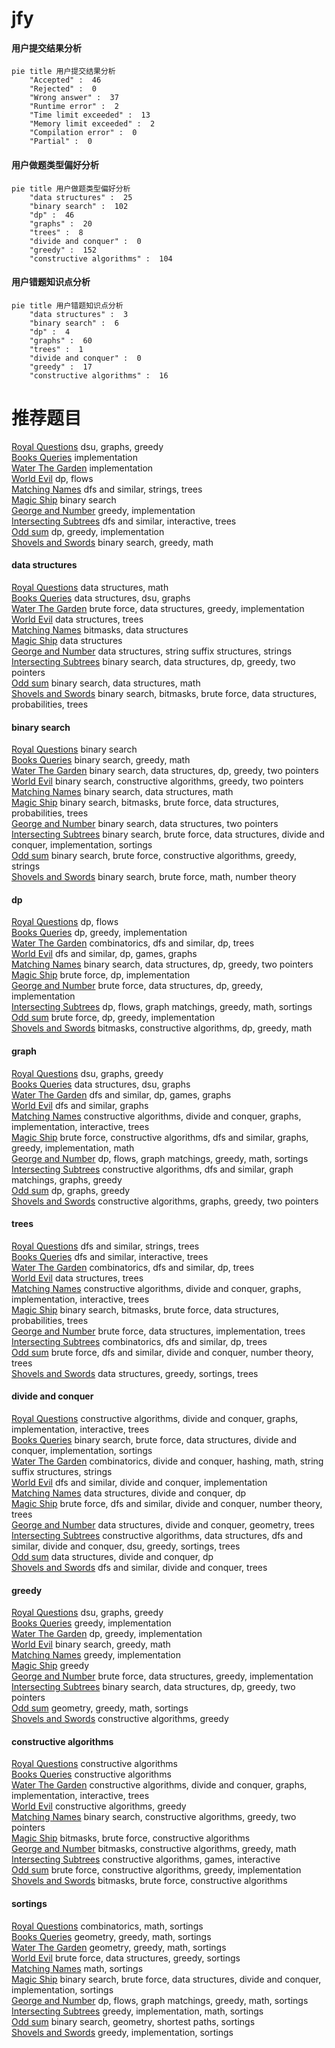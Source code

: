 # jfy
<!-- tabs:start -->
#### **用户提交结果分析**

```mermaid
pie title 用户提交结果分析
    "Accepted" :  46
    "Rejected" :  0
    "Wrong answer" :  37
    "Runtime error" :  2
    "Time limit exceeded" :  13
    "Memory limit exceeded" :  2
    "Compilation error" :  0
    "Partial" :  0
```
#### **用户做题类型偏好分析**

```mermaid
pie title 用户做题类型偏好分析
    "data structures" :  25
    "binary search" :  102
    "dp" :  46
    "graphs" :  20
    "trees" :  8
    "divide and conquer" :  0
    "greedy" :  152
    "constructive algorithms" :  104
```
#### **用户错题知识点分析**

```mermaid
pie title 用户错题知识点分析
    "data structures" :  3
    "binary search" :  6
    "dp" :  4
    "graphs" :  60
    "trees" :  1
    "divide and conquer" :  0
    "greedy" :  17
    "constructive algorithms" :  16
```
<!-- tabs:end -->
# 推荐题目
[Royal Questions](http://codeforces.com/problemset/problem/875/F)		dsu,
                        graphs,
                        greedy		  
[Books Queries](http://codeforces.com/problemset/problem/1066/C)		implementation		  
[Water The Garden](http://codeforces.com/problemset/problem/920/A)		implementation		  
[World Evil](http://codeforces.com/problemset/problem/62/E)		dp,
                        flows		  
[Matching Names](http://codeforces.com/problemset/problem/566/A)		dfs and similar,
                        strings,
                        trees		  
[Magic Ship](http://codeforces.com/problemset/problem/1117/C)		binary search		  
[George and Number](http://codeforces.com/problemset/problem/387/C)		greedy,
                        implementation		  
[Intersecting Subtrees](https://codeforces.com/contest/1074/problem/B)		dfs and similar,
                        interactive,
                        trees		  
[Odd sum](http://codeforces.com/problemset/problem/797/B)		dp,
                        greedy,
                        implementation		  
[Shovels and Swords](http://codeforces.com/problemset/problem/1366/A)		binary search,
                        greedy,
                        math		  
<!-- tabs:start -->
#### **data structures**
[Royal Questions](http://codeforces.com/problemset/problem/316/E3)		data structures,
                        math		  
[Books Queries](http://codeforces.com/problemset/problem/811/E)		data structures,
                        dsu,
                        graphs		  
[Water The Garden](https://codeforces.com/contest/1341/problem/C)		brute force,
                        data structures,
                        greedy,
                        implementation		  
[World Evil](http://codeforces.com/problemset/problem/1458/F)		data structures,
                        trees		  
[Matching Names](http://codeforces.com/problemset/problem/1093/G)		bitmasks,
                        data structures		  
[Magic Ship](http://codeforces.com/problemset/problem/19/D)		data structures		  
[George and Number](http://codeforces.com/problemset/problem/235/C)		data structures,
                        string suffix structures,
                        strings		  
[Intersecting Subtrees](http://codeforces.com/problemset/problem/1492/C)		binary search,
                        data structures,
                        dp,
                        greedy,
                        two pointers		  
[Odd sum](http://codeforces.com/problemset/problem/1490/G)		binary search,
                        data structures,
                        math		  
[Shovels and Swords](http://codeforces.com/problemset/problem/1479/D)		binary search,
                        bitmasks,
                        brute force,
                        data structures,
                        probabilities,
                        trees		  
#### **binary search**
[Royal Questions](http://codeforces.com/problemset/problem/1117/C)		binary search		  
[Books Queries](http://codeforces.com/problemset/problem/1366/A)		binary search,
                        greedy,
                        math		  
[Water The Garden](http://codeforces.com/problemset/problem/1492/C)		binary search,
                        data structures,
                        dp,
                        greedy,
                        two pointers		  
[World Evil](http://codeforces.com/problemset/problem/1463/D)		binary search,
                        constructive algorithms,
                        greedy,
                        two pointers		  
[Matching Names](http://codeforces.com/problemset/problem/1490/G)		binary search,
                        data structures,
                        math		  
[Magic Ship](http://codeforces.com/problemset/problem/1479/D)		binary search,
                        bitmasks,
                        brute force,
                        data structures,
                        probabilities,
                        trees		  
[George and Number](http://codeforces.com/problemset/problem/1436/E)		binary search,
                        data structures,
                        two pointers		  
[Intersecting Subtrees](http://codeforces.com/problemset/problem/1461/D)		binary search,
                        brute force,
                        data structures,
                        divide and conquer,
                        implementation,
                        sortings		  
[Odd sum](http://codeforces.com/problemset/problem/1493/C)		binary search,
                        brute force,
                        constructive algorithms,
                        greedy,
                        strings		  
[Shovels and Swords](http://codeforces.com/problemset/problem/1487/D)		binary search,
                        brute force,
                        math,
                        number theory		  
#### **dp**
[Royal Questions](http://codeforces.com/problemset/problem/62/E)		dp,
                        flows		  
[Books Queries](http://codeforces.com/problemset/problem/797/B)		dp,
                        greedy,
                        implementation		  
[Water The Garden](http://codeforces.com/problemset/problem/1172/B)		combinatorics,
                        dfs and similar,
                        dp,
                        trees		  
[World Evil](http://codeforces.com/problemset/problem/917/B)		dfs and similar,
                        dp,
                        games,
                        graphs		  
[Matching Names](http://codeforces.com/problemset/problem/1492/C)		binary search,
                        data structures,
                        dp,
                        greedy,
                        two pointers		  
[Magic Ship](https://codeforces.com/contest/1457/problem/C)		brute force,
                        dp,
                        implementation		  
[George and Number](http://codeforces.com/problemset/problem/1491/C)		brute force,
                        data structures,
                        dp,
                        greedy,
                        implementation		  
[Intersecting Subtrees](http://codeforces.com/problemset/problem/1437/C)		dp,
                        flows,
                        graph matchings,
                        greedy,
                        math,
                        sortings		  
[Odd sum](http://codeforces.com/problemset/problem/1499/B)		brute force,
                        dp,
                        greedy,
                        implementation		  
[Shovels and Swords](http://codeforces.com/problemset/problem/1491/D)		bitmasks,
                        constructive algorithms,
                        dp,
                        greedy,
                        math		  
#### **graph**
[Royal Questions](http://codeforces.com/problemset/problem/875/F)		dsu,
                        graphs,
                        greedy		  
[Books Queries](http://codeforces.com/problemset/problem/811/E)		data structures,
                        dsu,
                        graphs		  
[Water The Garden](http://codeforces.com/problemset/problem/917/B)		dfs and similar,
                        dp,
                        games,
                        graphs		  
[World Evil](http://codeforces.com/problemset/problem/732/F)		dfs and similar,
                        graphs		  
[Matching Names](http://codeforces.com/problemset/problem/1174/F)		constructive algorithms,
                        divide and conquer,
                        graphs,
                        implementation,
                        interactive,
                        trees		  
[Magic Ship](http://codeforces.com/problemset/problem/1487/C)		brute force,
                        constructive algorithms,
                        dfs and similar,
                        graphs,
                        greedy,
                        implementation,
                        math		  
[George and Number](http://codeforces.com/problemset/problem/1437/C)		dp,
                        flows,
                        graph matchings,
                        greedy,
                        math,
                        sortings		  
[Intersecting Subtrees](http://codeforces.com/problemset/problem/1470/D)		constructive algorithms,
                        dfs and similar,
                        graph matchings,
                        graphs,
                        greedy		  
[Odd sum](http://codeforces.com/problemset/problem/1476/C)		dp,
                        graphs,
                        greedy		  
[Shovels and Swords](http://codeforces.com/problemset/problem/1304/D)		constructive algorithms,
                        graphs,
                        greedy,
                        two pointers		  
#### **trees**
[Royal Questions](http://codeforces.com/problemset/problem/566/A)		dfs and similar,
                        strings,
                        trees		  
[Books Queries](https://codeforces.com/contest/1074/problem/B)		dfs and similar,
                        interactive,
                        trees		  
[Water The Garden](http://codeforces.com/problemset/problem/1172/B)		combinatorics,
                        dfs and similar,
                        dp,
                        trees		  
[World Evil](http://codeforces.com/problemset/problem/1458/F)		data structures,
                        trees		  
[Matching Names](http://codeforces.com/problemset/problem/1174/F)		constructive algorithms,
                        divide and conquer,
                        graphs,
                        implementation,
                        interactive,
                        trees		  
[Magic Ship](http://codeforces.com/problemset/problem/1479/D)		binary search,
                        bitmasks,
                        brute force,
                        data structures,
                        probabilities,
                        trees		  
[George and Number](http://codeforces.com/problemset/problem/1511/C)		brute force,
                        data structures,
                        implementation,
                        trees		  
[Intersecting Subtrees](http://codeforces.com/problemset/problem/1499/F)		combinatorics,
                        dfs and similar,
                        dp,
                        trees		  
[Odd sum](http://codeforces.com/problemset/problem/1491/E)		brute force,
                        dfs and similar,
                        divide and conquer,
                        number theory,
                        trees		  
[Shovels and Swords](http://codeforces.com/problemset/problem/1466/D)		data structures,
                        greedy,
                        sortings,
                        trees		  
#### **divide and conquer**
[Royal Questions](http://codeforces.com/problemset/problem/1174/F)		constructive algorithms,
                        divide and conquer,
                        graphs,
                        implementation,
                        interactive,
                        trees		  
[Books Queries](http://codeforces.com/problemset/problem/1461/D)		binary search,
                        brute force,
                        data structures,
                        divide and conquer,
                        implementation,
                        sortings		  
[Water The Garden](http://codeforces.com/problemset/problem/1466/G)		combinatorics,
                        divide and conquer,
                        hashing,
                        math,
                        string suffix structures,
                        strings		  
[World Evil](http://codeforces.com/problemset/problem/1490/D)		dfs and similar,
                        divide and conquer,
                        implementation		  
[Matching Names](https://codeforces.com/contest/1483/problem/C)		data structures,
                        divide and conquer,
                        dp		  
[Magic Ship](http://codeforces.com/problemset/problem/1491/E)		brute force,
                        dfs and similar,
                        divide and conquer,
                        number theory,
                        trees		  
[George and Number](http://codeforces.com/problemset/problem/1303/G)		data structures,
                        divide and conquer,
                        geometry,
                        trees		  
[Intersecting Subtrees](http://codeforces.com/problemset/problem/1494/D)		constructive algorithms,
                        data structures,
                        dfs and similar,
                        divide and conquer,
                        dsu,
                        greedy,
                        sortings,
                        trees		  
[Odd sum](http://codeforces.com/problemset/problem/1482/E)		data structures,
                        divide and conquer,
                        dp		  
[Shovels and Swords](http://codeforces.com/problemset/problem/566/C)		dfs and similar,
                        divide and conquer,
                        trees		  
#### **greedy**
[Royal Questions](http://codeforces.com/problemset/problem/875/F)		dsu,
                        graphs,
                        greedy		  
[Books Queries](http://codeforces.com/problemset/problem/387/C)		greedy,
                        implementation		  
[Water The Garden](http://codeforces.com/problemset/problem/797/B)		dp,
                        greedy,
                        implementation		  
[World Evil](http://codeforces.com/problemset/problem/1366/A)		binary search,
                        greedy,
                        math		  
[Matching Names](http://codeforces.com/problemset/problem/1333/B)		greedy,
                        implementation		  
[Magic Ship](http://codeforces.com/problemset/problem/1231/C)		greedy		  
[George and Number](https://codeforces.com/contest/1341/problem/C)		brute force,
                        data structures,
                        greedy,
                        implementation		  
[Intersecting Subtrees](http://codeforces.com/problemset/problem/1492/C)		binary search,
                        data structures,
                        dp,
                        greedy,
                        two pointers		  
[Odd sum](https://codeforces.com/contest/1496/problem/C)		geometry,
                        greedy,
                        math,
                        sortings		  
[Shovels and Swords](http://codeforces.com/problemset/problem/1493/A)		constructive algorithms,
                        greedy		  
#### **constructive algorithms**
[Royal Questions](http://codeforces.com/problemset/problem/1070/L)		constructive algorithms		  
[Books Queries](http://codeforces.com/problemset/problem/1395/B)		constructive algorithms		  
[Water The Garden](http://codeforces.com/problemset/problem/1174/F)		constructive algorithms,
                        divide and conquer,
                        graphs,
                        implementation,
                        interactive,
                        trees		  
[World Evil](http://codeforces.com/problemset/problem/1493/A)		constructive algorithms,
                        greedy		  
[Matching Names](http://codeforces.com/problemset/problem/1463/D)		binary search,
                        constructive algorithms,
                        greedy,
                        two pointers		  
[Magic Ship](https://codeforces.com/contest/1456/problem/B)		bitmasks,
                        brute force,
                        constructive algorithms		  
[George and Number](http://codeforces.com/problemset/problem/1492/D)		bitmasks,
                        constructive algorithms,
                        greedy,
                        math		  
[Intersecting Subtrees](https://codeforces.com/contest/1504/problem/D)		constructive algorithms,
                        games,
                        interactive		  
[Odd sum](https://codeforces.com/contest/1483/problem/A)		brute force,
                        constructive algorithms,
                        greedy,
                        implementation		  
[Shovels and Swords](https://codeforces.com/contest/1457/problem/D)		bitmasks,
                        brute force,
                        constructive algorithms		  
#### **sortings**
[Royal Questions](http://codeforces.com/problemset/problem/1475/E)		combinatorics,
                        math,
                        sortings		  
[Books Queries](https://codeforces.com/contest/1496/problem/C)		geometry,
                        greedy,
                        math,
                        sortings		  
[Water The Garden](http://codeforces.com/problemset/problem/1495/A)		geometry,
                        greedy,
                        math,
                        sortings		  
[World Evil](http://codeforces.com/problemset/problem/1497/A)		brute force,
                        data structures,
                        greedy,
                        sortings		  
[Matching Names](http://codeforces.com/problemset/problem/1427/A)		math,
                        sortings		  
[Magic Ship](http://codeforces.com/problemset/problem/1461/D)		binary search,
                        brute force,
                        data structures,
                        divide and conquer,
                        implementation,
                        sortings		  
[George and Number](http://codeforces.com/problemset/problem/1437/C)		dp,
                        flows,
                        graph matchings,
                        greedy,
                        math,
                        sortings		  
[Intersecting Subtrees](http://codeforces.com/problemset/problem/1473/A)		greedy,
                        implementation,
                        math,
                        sortings		  
[Odd sum](http://codeforces.com/problemset/problem/1486/B)		binary search,
                        geometry,
                        shortest paths,
                        sortings		  
[Shovels and Swords](http://codeforces.com/problemset/problem/1480/B)		greedy,
                        implementation,
                        sortings		  
<!-- tabs:end -->
